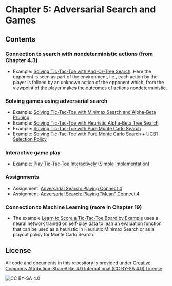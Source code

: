 <!-- #region -->
# Chapter 5: Adversarial Search and Games

## Contents

### Connection to search with nondeterministic actions (from Chapter 4.3)
* Example: [Solving Tic-Tac-Toe with And-Or-Tree Search](https://nbviewer.jupyter.org/github/mhahsler/CS7320-AI/blob/master/Games/tictactoe_and_or_tree_search.ipynb). Here the opponent is seen as part of the environment, i.e.,
each action by the player is folloed by an unknown action of the opponent which, from the viewpoint of the player makes the outcomes of actions nondeterministic.

### Solving games using adversarial search
* Example: [Solving Tic-Tac-Toe with Minimax Search and Alpha-Beta Pruning](https://nbviewer.jupyter.org/github/mhahsler/CS7320-AI/blob/master/Games/tictactoe_alpha_beta_tree_search.ipynb)
* Example: [Solving Tic-Tac-Toe with Heuristic Alpha-Beta Tree Search](https://nbviewer.jupyter.org/github/mhahsler/CS7320-AI/blob/master/Games/tictactoe_heuristic_alpha_beta_tree_search.ipynb)
* Example: [Solving Tic-Tac-Toe with Pure Monte Carlo Search](https://nbviewer.jupyter.org/github/mhahsler/CS7320-AI/blob/master/Games/tictactoe_pure_monte_carlo_search.ipynb)
* Example: [Solving Tic-Tac-Toe with Pure Monte Carlo Search + UCB1 Selection Policy](https://nbviewer.jupyter.org/github/mhahsler/CS7320-AI/blob/master/Games/tictactoe_monte_carlo_tree_search_restricted.ipynb)

### Interactive game play
* Example: [Play Tic-Tac-Toe Interactively (Simple Implementation)](https://nbviewer.jupyter.org/github/mhahsler/CS7320-AI/blob/master/Games/tictactoe_interactive.ipynb)


### Assignments
* Assignment: [Adversarial Search: Playing Connect 4](https://nbviewer.jupyter.org/github/mhahsler/CS7320-AI/blob/master/Games/assignment_connect4.ipynb)
* Assignment: [Adversarial Search: Playing "Mean" Connect 4](https://nbviewer.jupyter.org/github/mhahsler/CS7320-AI/blob/master/Games/assignment_mean_connect4.ipynb)

### Connection to Machine Learning (more in Chapter 19)
* The example [Learn to Score a Tic-Tac-Toe Board by Example](https://nbviewer.jupyter.org/github/mhahsler/CS7320-AI/blob/master/ML/ML_for_tictactoe.ipynb) uses a neural network trained on self-play data to lean an evaluation function that can be used as a heuristic in Heuristic Minimax Search or as a playout policy for Monte Carlo Search.


## License
All code and documents in this repository is provided under [Creative Commons Attribution-ShareAlike 4.0 International (CC BY-SA 4.0) License](https://creativecommons.org/licenses/by-sa/4.0/)

![CC BY-SA 4.0](https://licensebuttons.net/l/by-sa/3.0/88x31.png)
<!-- #endregion -->
